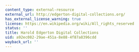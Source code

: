 ```yaml
---
content_type: external-resource
external_url: http://edgerton-digital-collections.org/
has_external_license_warning: true
license: https://en.wikipedia.org/wiki/All_rights_reserved
status: ''
title: Harold Edgerton Digital Collections
uid: a92ec082-29ae-451a-8e88-4f87a8396cdd
wayback_url: ''
---
```

